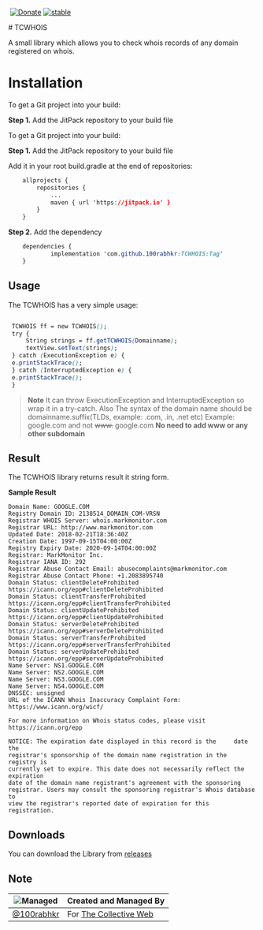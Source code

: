 <p><a href="https://jitpack.io/#100rabhkr/TCWHOIS"><img src="https://jitpack.io/v/100rabhkr/TCWHOIS.svg" alt=""></a>   <a href="http://paypal.me/100rabhkr"><img src="https://img.shields.io/badge/Donate-PayPal-green.svg" alt="Donate"></a> <a href="http://github.com/badges/stability-badges"><img src="http://badges.github.io/stability-badges/dist/stable.svg" alt="stable"></a></p>
# TCWHOIS

A small library which allows you to check whois records of any domain registered on whois.


# Installation

To get a Git project into your build:

**Step 1.**  Add the JitPack repository to your build file

To get a Git project into your build:

**Step 1.**  Add the JitPack repository to your build file

Add it in your root build.gradle at the end of repositories:

```css
	allprojects {
		repositories {
			...
			maven { url 'https://jitpack.io' }
		}
	}
```

**Step 2.**  Add the dependency

```css
	dependencies {
	        implementation 'com.github.100rabhkr:TCWHOIS:Tag'
	}
```

## Usage

The TCWHOIS has a very simple usage: 


   ```css
   
	TCWHOIS ff = new TCWHOIS();
    try {  
	    String strings = ff.getTCWHOIS(Domainname);  
	    textView.setText(strings);  
	} catch (ExecutionException e) {  
    e.printStackTrace();  
	} catch (InterruptedException e) {  
    e.printStackTrace();  
	}
```	

    

> **Note**
It can throw ExecutionException and InterruptedException so wrap it in a try-catch.
Also The syntax of the domain name should be domainname.suffix(TLDs, example: .com, .in, .net etc)
Example: google.com and not ~~www.~~ google.com
**No need to add www or any other subdomain**

## Result

The TCWHOIS library returns result it string form.

**Sample Result**

    Domain Name: GOOGLE.COM  
	Registry Domain ID: 2138514_DOMAIN_COM-VRSN  
	Registrar WHOIS Server: whois.markmonitor.com  
	Registrar URL: http://www.markmonitor.com  
	Updated Date: 2018-02-21T18:36:40Z  
	Creation Date: 1997-09-15T04:00:00Z  
	Registry Expiry Date: 2020-09-14T04:00:00Z  
	Registrar: MarkMonitor Inc.  
	Registrar IANA ID: 292  
	Registrar Abuse Contact Email: abusecomplaints@markmonitor.com  
	Registrar Abuse Contact Phone: +1.2083895740  
	Domain Status: clientDeleteProhibited 		
	https://icann.org/epp#clientDeleteProhibited  
	Domain Status: clientTransferProhibited 
	https://icann.org/epp#clientTransferProhibited  
	Domain Status: clientUpdateProhibited 
	https://icann.org/epp#clientUpdateProhibited  
	Domain Status: serverDeleteProhibited 	
	https://icann.org/epp#serverDeleteProhibited  
	Domain Status: serverTransferProhibited https://icann.org/epp#serverTransferProhibited  
	Domain Status: serverUpdateProhibited 	https://icann.org/epp#serverUpdateProhibited  
	Name Server: NS1.GOOGLE.COM  
	Name Server: NS2.GOOGLE.COM  
	Name Server: NS3.GOOGLE.COM  
	Name Server: NS4.GOOGLE.COM  
	DNSSEC: unsigned  
	URL of the ICANN Whois Inaccuracy Complaint Form: https://www.icann.org/wicf/  

	For more information on Whois status codes, please visit https://icann.org/epp  
  
	NOTICE: The expiration date displayed in this record is the 	date the  
	registrar's sponsorship of the domain name registration in the registry is  
	currently set to expire. This date does not necessarily reflect the expiration  
	date of the domain name registrant's agreement with the sponsoring  
	registrar. Users may consult the sponsoring registrar's Whois database to  
	view the registrar's reported date of expiration for this registration.  
  


## Downloads

You can download the Library from [releases](https://github.com/100rabhkr/TCWHOIS/releases)



## Note

|![Managed](https://image.ibb.co/jiARgz/40978490_234042307291317_8497249025953628160_n.jpg)  | Created and Managed By |
|--|--|
| [@100rabhkr](https://github.com/100rabhkr) |For [The Collective Web](https://thecollectiveweb.com)  |
